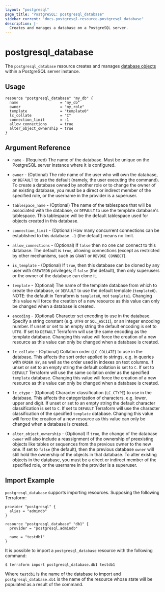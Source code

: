 ```yaml
---
layout: "postgresql"
page_title: "PostgreSQL: postgresql_database"
sidebar_current: "docs-postgresql-resource-postgresql_database"
description: |-
  Creates and manages a database on a PostgreSQL server.
---
```


# postgresql\_database

The ``postgresql_database`` resource creates and manages [database
objects](https://www.postgresql.org/docs/current/static/managing-databases.html)
within a PostgreSQL server instance.


## Usage

```hcl
resource "postgresql_database" "my_db" {
  name                   = "my_db"
  owner                  = "my_role"
  template               = "template0"
  lc_collate             = "C"
  connection_limit       = -1
  allow_connections      = true
  alter_object_ownership = true
}
```

## Argument Reference

* `name` - (Required) The name of the database. Must be unique on the PostgreSQL
  server instance where it is configured.

* `owner` - (Optional) The role name of the user who will own the database, or
  `DEFAULT` to use the default (namely, the user executing the command). To
  create a database owned by another role or to change the owner of an existing
  database, you must be a direct or indirect member of the specified role, or
  the username in the provider is a superuser.

* `tablespace_name` - (Optional) The name of the tablespace that will be
  associated with the database, or `DEFAULT` to use the template database's
  tablespace.  This tablespace will be the default tablespace used for objects
  created in this database.

* `connection_limit` - (Optional) How many concurrent connections can be
  established to this database. `-1` (the default) means no limit.

* `allow_connections` - (Optional) If `false` then no one can connect to this
  database. The default is `true`, allowing connections (except as restricted by
  other mechanisms, such as `GRANT` or `REVOKE CONNECT`).

* `is_template` - (Optional) If `true`, then this database can be cloned by any
  user with `CREATEDB` privileges; if `false` (the default), then only
  superusers or the owner of the database can clone it.

* `template` - (Optional) The name of the template database from which to create
  the database, or `DEFAULT` to use the default template (`template0`).  NOTE:
  the default in Terraform is `template0`, not `template1`.  Changing this value
  will force the creation of a new resource as this value can only be changed
  when a database is created.

* `encoding` - (Optional) Character set encoding to use in the database.
  Specify a string constant (e.g. `UTF8` or `SQL_ASCII`), or an integer encoding
  number.  If unset or set to an empty string the default encoding is set to
  `UTF8`.  If set to `DEFAULT` Terraform will use the same encoding as the
  template database.  Changing this value will force the creation of a new
  resource as this value can only be changed when a database is created.

* `lc_collate` - (Optional) Collation order (`LC_COLLATE`) to use in the
  database.  This affects the sort order applied to strings, e.g. in queries
  with `ORDER BY`, as well as the order used in indexes on text columns. If
  unset or set to an empty string the default collation is set to `C`.  If set
  to `DEFAULT` Terraform will use the same collation order as the specified
  `template` database.  Changing this value will force the creation of a new
  resource as this value can only be changed when a database is created.

* `lc_ctype` - (Optional) Character classification (`LC_CTYPE`) to use in the
  database. This affects the categorization of characters, e.g. lower, upper and
  digit. If unset or set to an empty string the default character classification
  is set to `C`.  If set to `DEFAULT` Terraform will use the character
  classification of the specified `template` database.  Changing this value will
  force the creation of a new resource as this value can only be changed when a
  database is created.

* `alter_object_ownership` - (Optional) If `true`, the change of the database
  `owner` will also include a reassignment of the ownership of preexisting
  objects like tables or sequences from the previous owner to the new one.
  If set to `false` (the default), then the previous database `owner` will still
  hold the ownership of the objects in that database. To alter existing objects in
  the database, you must be a direct or indirect member of the specified role, or
  the username in the provider is a superuser.

## Import Example

`postgresql_database` supports importing resources.  Supposing the following
Terraform:

```hcl
provider "postgresql" {
  alias = "admindb"
}

resource "postgresql_database" "db1" {
  provider = "postgresql.admindb"

  name = "testdb1"
}
```

It is possible to import a `postgresql_database` resource with the following
command:

```
$ terraform import postgresql_database.db1 testdb1
```

Where `testdb1` is the name of the database to import and
`postgresql_database.db1` is the name of the resource whose state will be
populated as a result of the command.

